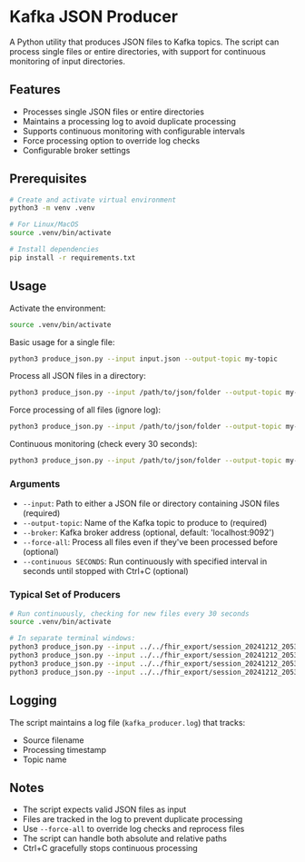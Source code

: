 # Kafka JSON Producer

A Python utility that produces JSON files to Kafka topics. The script can process single files or entire directories, with support for continuous monitoring of input directories.

## Features

- Processes single JSON files or entire directories
- Maintains a processing log to avoid duplicate processing
- Supports continuous monitoring with configurable intervals
- Force processing option to override log checks
- Configurable broker settings

## Prerequisites

```bash
# Create and activate virtual environment
python3 -m venv .venv

# For Linux/MacOS
source .venv/bin/activate

# Install dependencies
pip install -r requirements.txt
```

## Usage

Activate the environment:
```bash
source .venv/bin/activate
```

Basic usage for a single file:
```bash
python3 produce_json.py --input input.json --output-topic my-topic
```

Process all JSON files in a directory:
```bash
python3 produce_json.py --input /path/to/json/folder --output-topic my-topic
```

Force processing of all files (ignore log):
```bash
python3 produce_json.py --input /path/to/json/folder --output-topic my-topic --force-all
```

Continuous monitoring (check every 30 seconds):
```bash
python3 produce_json.py --input /path/to/json/folder --output-topic my-topic --continuous 30
```

### Arguments

- `--input`: Path to either a JSON file or directory containing JSON files (required)
- `--output-topic`: Name of the Kafka topic to produce to (required)
- `--broker`: Kafka broker address (optional, default: 'localhost:9092')
- `--force-all`: Process all files even if they've been processed before (optional)
- `--continuous SECONDS`: Run continuously with specified interval in seconds until stopped with Ctrl+C (optional)

### Typical Set of Producers
```bash
# Run continuously, checking for new files every 30 seconds
source .venv/bin/activate 

# In separate terminal windows:
python3 produce_json.py --input ../../fhir_export/session_20241212_205310/patient/ --output-topic patient --continuous 30
python3 produce_json.py --input ../../fhir_export/session_20241212_205310/condition/ --output-topic condition --continuous 30
python3 produce_json.py --input ../../fhir_export/session_20241212_205310/encounter_ed_presentation/ --output-topic encounter_ed_presentation --continuous 30
python3 produce_json.py --input ../../fhir_export/session_20241212_205310/encounter_discharge/ --output-topic encounter_discharge --continuous 30
```

## Logging

The script maintains a log file (`kafka_producer.log`) that tracks:
- Source filename
- Processing timestamp
- Topic name

## Notes

- The script expects valid JSON files as input
- Files are tracked in the log to prevent duplicate processing
- Use `--force-all` to override log checks and reprocess files
- The script can handle both absolute and relative paths
- Ctrl+C gracefully stops continuous processing 